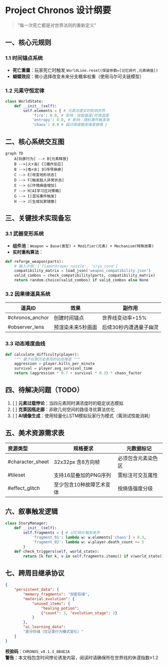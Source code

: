 # Project Chronos 设计纲要
> "每一次死亡都是对世界法则的重新定义"

## 一、核心元规则
### 1.1 时间锚点系统
- **死亡重置**：玩家死亡时触发 `WorldLine.reset(保留参数=[记忆碎片,元素熵值])`
- **蝴蝶效应**：微小选择改变未来分支概率权重（使用马尔可夫链模型）

### 1.2 元素守恒定律
``` python
class WorldState:
    def __init__(self):
        self.elements = { # 元素浓度实时影响世界
            'fire': 0.0, # 影响：技能强度/环境温度
            'entropy': 0.0, # 影响：随机事件触发率
            'chaos': 0.0 # 超过阈值触发维度崩塌 }
```

## 二、核心系统交互图
``` mermaid
graph TD
    A[玩家行为] --> B{元素释放}
    B -->|火+油| C[爆炸反应]
    B -->|电+水| D[传导麻痹]
    C --> E[改变地形状态]
    D --> F[触发敌人异常状态]
    E --> G[环境熵值增加]
    F --> H[AI学习应对策略]
    G --> I[混沌事件触发]
    H --> J[生成玩家镜像]

```

## 三、关键技术实现备忘
### 3.1 武器变形系统
- **组件池**：`Weapon = Base(类型) + Modifier(元素) + Mechanism(特殊效果)`
- **实时重构算法**：

``` python
def reforge_weapon(parts):
    # 输入示例：['flamethrower_nozzle', 'cryo_core']
    compatibility_matrix = load_json('weapon_compatibility.json')
    valid_combos = check_compatibility(parts, compatibility_matrix)
    return random.choice(valid_combos) if valid_combos else None
```
### 3.2 因果律道具系统
| 道具ID            | 效果        | 副作用          |
|-----------------|-----------|--------------|
| #chronos_anchor | 创建时间锚点    | 世界线变动率+15%   |
| #observer_lens  | 预渲染未来5秒画面 | 后续30秒内遭遇量子幽灵 |

### 3.3 动态难度曲线
``` python
def calculate_difficulty(player):
    """ 基于玩家历史表现的动态难度 """
    aggression = player.kills_per_minute
    survival = player.avg_survival_time
    return (aggression * 0.7 + survival * 0.3) * chaos_factor
```

## 四、待解决问题（TODO）
1. [ ] **元素过载悖论**：当四元素同时满浓度时的稳定状态模拟
2. [ ] **克莱因瓶走廊**：非欧几何空间的路径寻优算法优化
3. [ ] **AI镜像生成**：使用轻量化LSTM模拟玩家行为模式（需测试性能消耗）

## 五、美术资源需求表
| 资源类型             | 规格要求          | 元数据标记     |
|:-----------------|---------------|-----------|
| #character_sheet | 32x32px 含8方向帧 | 必须包含元素染色区 |
| #tileset         | 支持16层叠加的PNG序列 | 需标注可交互属性  |
| #effect_glitch   | 至少包含10种故障艺术变体 | 按熵值强度分级   |

## 六、叙事触发逻辑

``` python
class StoryManager:
    def __init__(self):
        self.fragments = { # 记忆碎片触发条件
            'fragment_01': lambda w: w.elements['chaos'] > 0.3,
            'fragment_02': lambda w: w.player.death_count >= 5
        }
    def check_triggers(self, world_state):
        return [k for k, v in self.fragments.items() if v(world_state)]
```

## 七、跨周目继承协议
``` json
{
    "persistent_data": {
        "memory_fragments": "加密存储",
        "material_evolution": {
            "unused_items": {
                "healing_potion":
                {"count": 3, "evolution_stage": 2}
            }
        },
        "ai_learning_data":
        "差分存储（仅记录行为模式变化）"
    }
}
```

**校验码**：`CHRONOS_v0.1.3_8B4E2A`  
**警告**：本文档包含时间悖论诱发内容，阅读时请确保所在世界线的休谟指数≥1.2